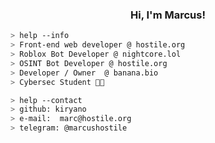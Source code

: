 <h3 align="center">Hi, I'm Marcus!</h3> 
<a href="https://github.com/kiryano"></a>

````bash
> help --info
> Front-end web developer @ hostile.org
> Roblox Bot Developer @ nightcore.lol
> OSINT Bot Developer @ hostile.org
> Developer / Owner  @ banana.bio
> Cybersec Student 🧑‍🎓
````

````bash
> help --contact
> github: kiryano
> e-mail:  marc@hostile.org
> telegram: @marcushostile
````

